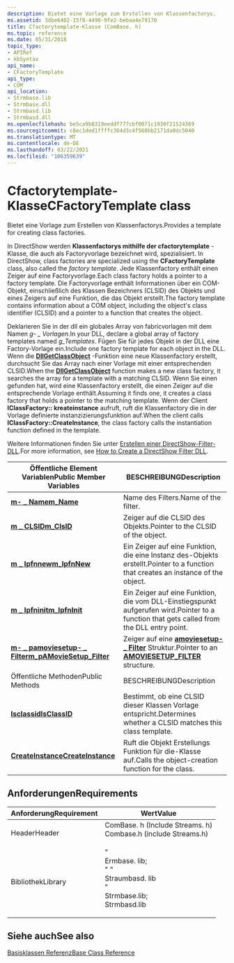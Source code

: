 ```yaml
---
description: Bietet eine Vorlage zum Erstellen von Klassenfactorys.
ms.assetid: 3dbe6402-15f8-4490-9fe2-bebaa4e79170
title: Cfactorytemplate-Klasse (ComBase. h)
ms.topic: reference
ms.date: 05/31/2018
topic_type:
- APIRef
- kbSyntax
api_name:
- CFactoryTemplate
api_type:
- COM
api_location:
- Strmbase.lib
- Strmbase.dll
- Strmbasd.lib
- Strmbasd.dll
ms.openlocfilehash: be5ca9b8319eeddf777cbf0071c1930f21524369
ms.sourcegitcommit: c8ec1ded1ffffc364d3c4f560bb2171da0dc5040
ms.translationtype: MT
ms.contentlocale: de-DE
ms.lasthandoff: 03/22/2021
ms.locfileid: "106359639"
---
```

# <a name="cfactorytemplate-class"></a><span data-ttu-id="21f8f-103">Cfactorytemplate-Klasse</span><span class="sxs-lookup"><span data-stu-id="21f8f-103">CFactoryTemplate class</span></span>

<span data-ttu-id="21f8f-104">Bietet eine Vorlage zum Erstellen von Klassenfactorys.</span><span class="sxs-lookup"><span data-stu-id="21f8f-104">Provides a template for creating class factories.</span></span>

<span data-ttu-id="21f8f-105">In DirectShow werden **Klassenfactorys mithilfe der cfactorytemplate** -Klasse, die auch als Factoryvorlage bezeichnet wird, spezialisiert. </span><span class="sxs-lookup"><span data-stu-id="21f8f-105">In DirectShow, class factories are specialized using the **CFactoryTemplate** class, also called the *factory template*.</span></span> <span data-ttu-id="21f8f-106">Jede Klassenfactory enthält einen Zeiger auf eine Factoryvorlage.</span><span class="sxs-lookup"><span data-stu-id="21f8f-106">Each class factory holds a pointer to a factory template.</span></span> <span data-ttu-id="21f8f-107">Die Factoryvorlage enthält Informationen über ein COM-Objekt, einschließlich des Klassen Bezeichners (CLSID) des Objekts und eines Zeigers auf eine Funktion, die das Objekt erstellt.</span><span class="sxs-lookup"><span data-stu-id="21f8f-107">The factory template contains information about a COM object, including the object's class identifier (CLSID) and a pointer to a function that creates the object.</span></span>

<span data-ttu-id="21f8f-108">Deklarieren Sie in der dll ein globales Array von fabricvorlagen mit dem Namen *g- \_ Vorlagen*.</span><span class="sxs-lookup"><span data-stu-id="21f8f-108">In your DLL, declare a global array of factory templates named *g\_Templates*.</span></span> <span data-ttu-id="21f8f-109">Fügen Sie für jedes Objekt in der DLL eine Factory-Vorlage ein.</span><span class="sxs-lookup"><span data-stu-id="21f8f-109">Include one factory template for each object in the DLL.</span></span> <span data-ttu-id="21f8f-110">Wenn die [**DllGetClassObject**](/windows/desktop/api/combaseapi/nf-combaseapi-dllgetclassobject) -Funktion eine neue Klassenfactory erstellt, durchsucht Sie das Array nach einer Vorlage mit einer entsprechenden CLSID.</span><span class="sxs-lookup"><span data-stu-id="21f8f-110">When the [**DllGetClassObject**](/windows/desktop/api/combaseapi/nf-combaseapi-dllgetclassobject) function makes a new class factory, it searches the array for a template with a matching CLSID.</span></span> <span data-ttu-id="21f8f-111">Wenn Sie einen gefunden hat, wird eine Klassenfactory erstellt, die einen Zeiger auf die entsprechende Vorlage enthält.</span><span class="sxs-lookup"><span data-stu-id="21f8f-111">Assuming it finds one, it creates a class factory that holds a pointer to the matching template.</span></span> <span data-ttu-id="21f8f-112">Wenn der Client **IClassFactory:: kreateinstance** aufruft, ruft die Klassenfactory die in der Vorlage definierte instanzizierungsfunktion auf.</span><span class="sxs-lookup"><span data-stu-id="21f8f-112">When the client calls **IClassFactory::CreateInstance**, the class factory calls the instantiation function defined in the template.</span></span>

<span data-ttu-id="21f8f-113">Weitere Informationen finden Sie unter [Erstellen einer DirectShow-Filter-DLL](how-to-create-a-dll.md).</span><span class="sxs-lookup"><span data-stu-id="21f8f-113">For more information, see [How to Create a DirectShow Filter DLL](how-to-create-a-dll.md).</span></span>



| <span data-ttu-id="21f8f-114">Öffentliche Element Variablen</span><span class="sxs-lookup"><span data-stu-id="21f8f-114">Public Member Variables</span></span>                                                   | <span data-ttu-id="21f8f-115">BESCHREIBUNG</span><span class="sxs-lookup"><span data-stu-id="21f8f-115">Description</span></span>                                                                |
|---------------------------------------------------------------------------|----------------------------------------------------------------------------|
| [<span data-ttu-id="21f8f-116">**m- \_ Name**</span><span class="sxs-lookup"><span data-stu-id="21f8f-116">**m\_Name**</span></span>](cfactorytemplate-m-name.md)                                | <span data-ttu-id="21f8f-117">Name des Filters.</span><span class="sxs-lookup"><span data-stu-id="21f8f-117">Name of the filter.</span></span>                                                        |
| [<span data-ttu-id="21f8f-118">**m \_ CLSID**</span><span class="sxs-lookup"><span data-stu-id="21f8f-118">**m\_ClsID**</span></span>](cfactorytemplate-m-clsid.md)                              | <span data-ttu-id="21f8f-119">Zeiger auf die CLSID des Objekts.</span><span class="sxs-lookup"><span data-stu-id="21f8f-119">Pointer to the CLSID of the object.</span></span>                                        |
| [<span data-ttu-id="21f8f-120">**m \_ lpfnnew**</span><span class="sxs-lookup"><span data-stu-id="21f8f-120">**m\_lpfnNew**</span></span>](cfactorytemplate-m-lpfnnew.md)                          | <span data-ttu-id="21f8f-121">Ein Zeiger auf eine Funktion, die eine Instanz des-Objekts erstellt.</span><span class="sxs-lookup"><span data-stu-id="21f8f-121">Pointer to a function that creates an instance of the object.</span></span>              |
| [<span data-ttu-id="21f8f-122">**m \_ lpfninit**</span><span class="sxs-lookup"><span data-stu-id="21f8f-122">**m\_lpfnInit**</span></span>](cfactorytemplate-m-lpfninit.md)                        | <span data-ttu-id="21f8f-123">Ein Zeiger auf eine Funktion, die vom DLL-Einstiegspunkt aufgerufen wird.</span><span class="sxs-lookup"><span data-stu-id="21f8f-123">Pointer to a function that gets called from the DLL entry point.</span></span>           |
| [<span data-ttu-id="21f8f-124">**m- \_ pamoviesetup- \_ Filter**</span><span class="sxs-lookup"><span data-stu-id="21f8f-124">**m\_pAMovieSetup\_Filter**</span></span>](cfactorytemplate-m-pamoviesetup-filter.md) | <span data-ttu-id="21f8f-125">Zeiger auf eine [**amoviesetup- \_ Filter**](amoviesetup-filter.md) Struktur.</span><span class="sxs-lookup"><span data-stu-id="21f8f-125">Pointer to an [**AMOVIESETUP\_FILTER**](amoviesetup-filter.md) structure.</span></span> |
| <span data-ttu-id="21f8f-126">Öffentliche Methoden</span><span class="sxs-lookup"><span data-stu-id="21f8f-126">Public Methods</span></span>                                                            | <span data-ttu-id="21f8f-127">BESCHREIBUNG</span><span class="sxs-lookup"><span data-stu-id="21f8f-127">Description</span></span>                                                                |
| [<span data-ttu-id="21f8f-128">**Isclassid**</span><span class="sxs-lookup"><span data-stu-id="21f8f-128">**IsClassID**</span></span>](cfactorytemplate-isclassid.md)                           | <span data-ttu-id="21f8f-129">Bestimmt, ob eine CLSID dieser Klassen Vorlage entspricht.</span><span class="sxs-lookup"><span data-stu-id="21f8f-129">Determines whether a CLSID matches this class template.</span></span>                    |
| [<span data-ttu-id="21f8f-130">**CreateInstance**</span><span class="sxs-lookup"><span data-stu-id="21f8f-130">**CreateInstance**</span></span>](cfactorytemplate-createinstance.md)                 | <span data-ttu-id="21f8f-131">Ruft die Objekt Erstellungs Funktion für die-Klasse auf.</span><span class="sxs-lookup"><span data-stu-id="21f8f-131">Calls the object-creation function for the class.</span></span>                          |



 

## <a name="requirements"></a><span data-ttu-id="21f8f-132">Anforderungen</span><span class="sxs-lookup"><span data-stu-id="21f8f-132">Requirements</span></span>



| <span data-ttu-id="21f8f-133">Anforderung</span><span class="sxs-lookup"><span data-stu-id="21f8f-133">Requirement</span></span> | <span data-ttu-id="21f8f-134">Wert</span><span class="sxs-lookup"><span data-stu-id="21f8f-134">Value</span></span> |
|--------------------|-------------------------------------------------------------------------------------------------------------------------------------------------------------|
| <span data-ttu-id="21f8f-135">Header</span><span class="sxs-lookup"><span data-stu-id="21f8f-135">Header</span></span><br/>  | <dl> <span data-ttu-id="21f8f-136"><dt>ComBase. h (Include Streams. h)</dt></span><span class="sxs-lookup"><span data-stu-id="21f8f-136"><dt>Combase.h (include Streams.h)</dt></span></span> </dl>                                                    |
| <span data-ttu-id="21f8f-137">Bibliothek</span><span class="sxs-lookup"><span data-stu-id="21f8f-137">Library</span></span><br/> | <dl> <span data-ttu-id="21f8f-138">" <dt>Ermbase. lib;</dt> " " <dt>Straumbasd. lib</dt> "</span><span class="sxs-lookup"><span data-stu-id="21f8f-138"><dt>Strmbase.lib; </dt> <dt>Strmbasd.lib</dt></span></span> </dl> |



## <a name="see-also"></a><span data-ttu-id="21f8f-139">Siehe auch</span><span class="sxs-lookup"><span data-stu-id="21f8f-139">See also</span></span>

<dl> <dt>

[<span data-ttu-id="21f8f-140">Basisklassen Referenz</span><span class="sxs-lookup"><span data-stu-id="21f8f-140">Base Class Reference</span></span>](base-class-reference.md)
</dt> </dl>

 

